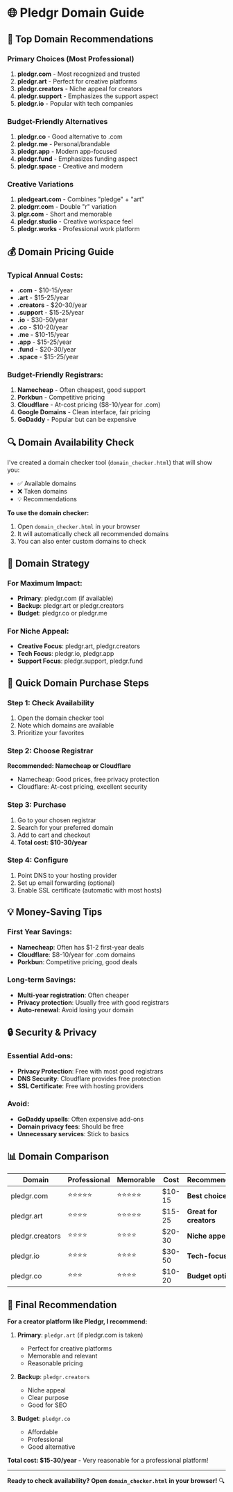 # 🌐 Pledgr Domain Guide

## 🎯 Top Domain Recommendations

### **Primary Choices (Most Professional)**
1. **pledgr.com** - Most recognized and trusted
2. **pledgr.art** - Perfect for creative platforms
3. **pledgr.creators** - Niche appeal for creators
4. **pledgr.support** - Emphasizes the support aspect
5. **pledgr.io** - Popular with tech companies

### **Budget-Friendly Alternatives**
1. **pledgr.co** - Good alternative to .com
2. **pledgr.me** - Personal/brandable
3. **pledgr.app** - Modern app-focused
4. **pledgr.fund** - Emphasizes funding aspect
5. **pledgr.space** - Creative and modern

### **Creative Variations**
1. **pledgeart.com** - Combines "pledge" + "art"
2. **pledgrr.com** - Double "r" variation
3. **plgr.com** - Short and memorable
4. **pledgr.studio** - Creative workspace feel
5. **pledgr.works** - Professional work platform

## 💰 Domain Pricing Guide

### **Typical Annual Costs:**
- **.com** - $10-15/year
- **.art** - $15-25/year
- **.creators** - $20-30/year
- **.support** - $15-25/year
- **.io** - $30-50/year
- **.co** - $10-20/year
- **.me** - $10-15/year
- **.app** - $15-25/year
- **.fund** - $20-30/year
- **.space** - $15-25/year

### **Budget-Friendly Registrars:**
1. **Namecheap** - Often cheapest, good support
2. **Porkbun** - Competitive pricing
3. **Cloudflare** - At-cost pricing ($8-10/year for .com)
4. **Google Domains** - Clean interface, fair pricing
5. **GoDaddy** - Popular but can be expensive

## 🔍 Domain Availability Check

I've created a domain checker tool (`domain_checker.html`) that will show you:
- ✅ Available domains
- ❌ Taken domains
- 💡 Recommendations

**To use the domain checker:**
1. Open `domain_checker.html` in your browser
2. It will automatically check all recommended domains
3. You can also enter custom domains to check

## 🎨 Domain Strategy

### **For Maximum Impact:**
- **Primary**: pledgr.com (if available)
- **Backup**: pledgr.art or pledgr.creators
- **Budget**: pledgr.co or pledgr.me

### **For Niche Appeal:**
- **Creative Focus**: pledgr.art, pledgr.creators
- **Tech Focus**: pledgr.io, pledgr.app
- **Support Focus**: pledgr.support, pledgr.fund

## 🚀 Quick Domain Purchase Steps

### **Step 1: Check Availability**
1. Open the domain checker tool
2. Note which domains are available
3. Prioritize your favorites

### **Step 2: Choose Registrar**
**Recommended: Namecheap or Cloudflare**
- Namecheap: Good prices, free privacy protection
- Cloudflare: At-cost pricing, excellent security

### **Step 3: Purchase**
1. Go to your chosen registrar
2. Search for your preferred domain
3. Add to cart and checkout
4. **Total cost: $10-30/year**

### **Step 4: Configure**
1. Point DNS to your hosting provider
2. Set up email forwarding (optional)
3. Enable SSL certificate (automatic with most hosts)

## 💡 Money-Saving Tips

### **First Year Savings:**
- **Namecheap**: Often has $1-2 first-year deals
- **Cloudflare**: $8-10/year for .com domains
- **Porkbun**: Competitive pricing, good deals

### **Long-term Savings:**
- **Multi-year registration**: Often cheaper
- **Privacy protection**: Usually free with good registrars
- **Auto-renewal**: Avoid losing your domain

## 🔒 Security & Privacy

### **Essential Add-ons:**
- **Privacy Protection**: Free with most good registrars
- **DNS Security**: Cloudflare provides free protection
- **SSL Certificate**: Free with hosting providers

### **Avoid:**
- **GoDaddy upsells**: Often expensive add-ons
- **Domain privacy fees**: Should be free
- **Unnecessary services**: Stick to basics

## 📊 Domain Comparison

| Domain | Professional | Memorable | Cost | Recommendation |
|--------|-------------|-----------|------|----------------|
| pledgr.com | ⭐⭐⭐⭐⭐ | ⭐⭐⭐⭐⭐ | $10-15 | **Best choice** |
| pledgr.art | ⭐⭐⭐⭐ | ⭐⭐⭐⭐⭐ | $15-25 | **Great for creators** |
| pledgr.creators | ⭐⭐⭐⭐ | ⭐⭐⭐⭐ | $20-30 | **Niche appeal** |
| pledgr.io | ⭐⭐⭐⭐ | ⭐⭐⭐⭐ | $30-50 | **Tech-focused** |
| pledgr.co | ⭐⭐⭐ | ⭐⭐⭐⭐ | $10-20 | **Budget option** |

## 🎯 Final Recommendation

**For a creator platform like Pledgr, I recommend:**

1. **Primary**: `pledgr.art` (if pledgr.com is taken)
   - Perfect for creative platforms
   - Memorable and relevant
   - Reasonable pricing

2. **Backup**: `pledgr.creators`
   - Niche appeal
   - Clear purpose
   - Good for SEO

3. **Budget**: `pledgr.co`
   - Affordable
   - Professional
   - Good alternative

**Total cost: $15-30/year** - Very reasonable for a professional platform!

---

**Ready to check availability? Open `domain_checker.html` in your browser!** 🔍 